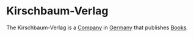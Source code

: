 # Kirschbaum-Verlag

The Kirschbaum-Verlag is a [Company](240000000.md) in [Germany](140000025.md) that publishes [Books](700000.md). 